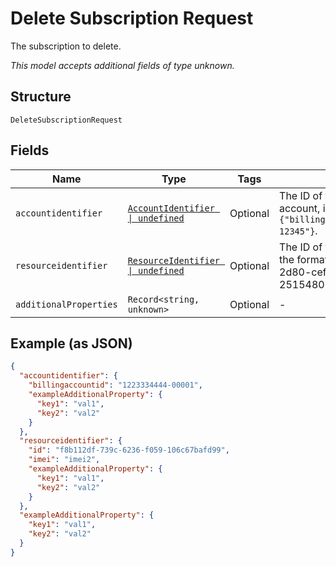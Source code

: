 
# Delete Subscription Request

The subscription to delete.

*This model accepts additional fields of type unknown.*

## Structure

`DeleteSubscriptionRequest`

## Fields

| Name | Type | Tags | Description |
|  --- | --- | --- | --- |
| `accountidentifier` | [`AccountIdentifier \| undefined`](../../doc/models/account-identifier.md) | Optional | The ID of the authenticating billing account, in the format `{"billingaccountid":"1234567890-12345"}`. |
| `resourceidentifier` | [`ResourceIdentifier \| undefined`](../../doc/models/resource-identifier.md) | Optional | The ID of the target to delete, in the format {"id": "dd1682d3-2d80-cefc-f3ee-25154800beff"}. |
| `additionalProperties` | `Record<string, unknown>` | Optional | - |

## Example (as JSON)

```json
{
  "accountidentifier": {
    "billingaccountid": "1223334444-00001",
    "exampleAdditionalProperty": {
      "key1": "val1",
      "key2": "val2"
    }
  },
  "resourceidentifier": {
    "id": "f8b112df-739c-6236-f059-106c67bafd99",
    "imei": "imei2",
    "exampleAdditionalProperty": {
      "key1": "val1",
      "key2": "val2"
    }
  },
  "exampleAdditionalProperty": {
    "key1": "val1",
    "key2": "val2"
  }
}
```

